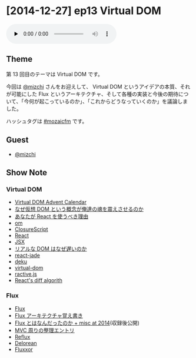 # [2014-12-27] ep13 Virtual DOM

<audio preload="none" src="https://files.mozaic.fm/mozaic-ep13.mp3" controls></audio>


## Theme

第 13 回目のテーマは Virtual DOM です。

今回は [@mizchi](https://twitter.com/mizchi/) さんをお迎えして、 Virtual DOM というアイデアの本質、それが可能にした Flux というアーキテクチャ、そして各種の実装と今後の期待について、「今何が起こっているのか」、「これからどうなっていくのか」を議論しました。

ハッシュタグは [#mozaicfm](https://twitter.com/search?q=mozaicfm&src=hash) です。


## Guest

- [@mizchi](https://twitter.com/mizchi)


## Show Note

### Virtual DOM

- [Virtual DOM Advent Calendar](http://t.umblr.com/redirect?z=http%3A%2F%2Fqiita.com%2Fadvent-calendar%2F2014%2Fvirtual-dom&t=MjdjMzRjYTdkNTIyY2E2YmU0MzFkOGQ0YjgwMTAzMzMwZTg4OGY3NCxKc2dSYkdjVw%3D%3D)
- [なぜ仮想 DOM という概念が俺達の魂を震えさせるのか](http://t.umblr.com/redirect?z=http%3A%2F%2Fqiita.com%2Fmizchi%2Fitems%2F4d25bc26def1719d52e6&t=Y2E1ZGM0YzBjMzUzNDJhMjYxNDE3ZDRkZTFkM2I0ZDFiOTBhZDUzOSxKc2dSYkdjVw%3D%3D)
- [あなたが React を使うべき理由](http://t.umblr.com/redirect?z=http%3A%2F%2Fmizchi.hatenablog.com%2Fentry%2F2014%2F09%2F02%2F201728&t=NzYwMzdkZDcxZmE2ZjY1MWQ5OGEwMDcxMTI2ZTcwYzY1M2U4YjhjYSxKc2dSYkdjVw%3D%3D)
- [om](http://t.umblr.com/redirect?z=https%3A%2F%2Fgithub.com%2Fswannodette%2Fom&t=NzM5Yjc5NDRmZjkzODJjZTIwNWQzZjkwYTA3OTg1NzhkMzFhMjBhOSxKc2dSYkdjVw%3D%3D)
- [ClosureScript](http://t.umblr.com/redirect?z=https%3A%2F%2Fgithub.com%2Fclojure%2Fclojurescript&t=MzkwYWYyMmNkYzhkNDdhNTUxZTc1Y2YzZTJmYzQxZTMwMzVjMjBmYixKc2dSYkdjVw%3D%3D)
- [React](http://t.umblr.com/redirect?z=http%3A%2F%2Ffacebook.github.io%2Freact%2F&t=MGMzYmI4MTY5YWZiZmE1ODU3NzhkZjMwNThmYjAwMzdmYzlhNTgwZCxKc2dSYkdjVw%3D%3D)
- [JSX](http://t.umblr.com/redirect?z=http%3A%2F%2Ffacebook.github.io%2Fjsx%2F&t=MjVmY2NjNTM2YjBiMGUwOTVlNDlhM2E5M2E4NWEyZTU1MjY1ODM3NSxKc2dSYkdjVw%3D%3D)
- [リアルな DOM はなぜ遅いのか](http://t.umblr.com/redirect?z=http%3A%2F%2Fsteps.dodgson.org%2Fb%2F2014%2F12%2F11%2Fwhy-is-real-dom-slow%2F&t=MWE1OTM5YjkwODc1YjMyYjUwN2EyYzU4ODc0ZjE5NjAzYzM5ZTA1NSxKc2dSYkdjVw%3D%3D)
- [react-jade](http://t.umblr.com/redirect?z=https%3A%2F%2Fgithub.com%2Fjadejs%2Freact-jade&t=ZTNlODk0Y2UzYjQwNWIwYTgwMTQzNDJkNjBjMjNhM2Y3YWQ4YzdiOSxKc2dSYkdjVw%3D%3D)
- [deku](http://t.umblr.com/redirect?z=https%3A%2F%2Fgithub.com%2Fsegmentio%2Fdeku&t=YjRkNGY3ZDcyOTYxNGE3M2Y0ZTU5ZGQ1ODhiYzhlMDgxNTA5NjBjNSxKc2dSYkdjVw%3D%3D)
- [virtual-dom](http://t.umblr.com/redirect?z=https%3A%2F%2Fgithub.com%2FMatt-Esch%2Fvirtual-dom&t=ZjJiOWQ0MTk2NWFjZDBlZTYyN2IyMDVhMGJkZjg3MjU0NTExYTM1ZixKc2dSYkdjVw%3D%3D)
- [ractive.js](http://t.umblr.com/redirect?z=http%3A%2F%2Fwww.ractivejs.org%2F&t=N2QwYzJjMjJjYzJmZDUxNjQ2NDk1YjYyMzY2ZThmMDYzZDQxNzJlMyxKc2dSYkdjVw%3D%3D)
- [React's diff algorith](http://t.umblr.com/redirect?z=http%3A%2F%2Fcalendar.perfplanet.com%2F2013%2Fdiff%2F&t=MzA2ZWM0ODJjNWM0NWJhNjQ2MzYwMjgwMGE5ZmY3NTcxMDUyNTlmMCxKc2dSYkdjVw%3D%3D)


### Flux

- [Flux](http://t.umblr.com/redirect?z=http%3A%2F%2Ffacebook.github.io%2Fflux%2F&t=NzIyNjIwMmIzNDE0ODNkYTJhZDFlYjcwY2NjZjM4OWQ1YWNkNzRkMCxKc2dSYkdjVw%3D%3D)
- [Flux アーキテクチャ覚え書き](http://t.umblr.com/redirect?z=http%3A%2F%2Fsaneyukis.hatenablog.com%2Fentry%2F2014%2F09%2F26%2F174750&t=YWQ4YmE2Nzc1NmVjODY5YmIxYTgxY2QwNDBiMjkwZjYyMzIyMjExMSxKc2dSYkdjVw%3D%3D)
- [Flux とはなんだったのか + misc at 2014](http://t.umblr.com/redirect?z=http%3A%2F%2Fsaneyukis.hatenablog.com%2Fentry%2F2014%2F12%2F24%2F014421&t=NTEwZTVjYjdjZmEzZGEyM2MyNTIyM2E1ZGQ2OGRhYTQyZDNiZTNkYSxKc2dSYkdjVw%3D%3D)(収録後公開)
- [MVC 周りの整理エントリ](http://t.umblr.com/redirect?z=http%3A%2F%2Fblog.nodejitsu.com%2Fscaling-isomorphic-javascript-code%2F&t=MzA3ZGU2MzkyYmY2ODNiYTA4YzcwODFmMWMzNjQxMzA0YjdjNmFjZSxKc2dSYkdjVw%3D%3D)
- [Reflux](http://t.umblr.com/redirect?z=https%3A%2F%2Fgithub.com%2Fspoike%2Frefluxjs&t=NDBhNTljNjI1MzI0MmIxOWY0Njc4NjljOTM3ZThiMWY5OTczZjhlOSxKc2dSYkdjVw%3D%3D)
- [Delorean](http://t.umblr.com/redirect?z=http%3A%2F%2Fdeloreanjs.com%2F&t=OTNhNmZjNzIzY2E0YzZiMTY0ZTllMjNmZDZkOTY3MGRjNmE2NDY2NixKc2dSYkdjVw%3D%3D)
- [Fluxxor](http://t.umblr.com/redirect?z=http%3A%2F%2Ffluxxor.com%2F&t=YjEyZWZjMjQyYzhjZDFkOWIxOGIxODdkNGQyYTA2YTExNzJlNTQzZCxKc2dSYkdjVw%3D%3D)
